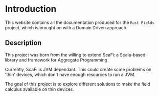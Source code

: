 # Introduction

This website contains all the documentation produced for the `Rust Fields` project, which is brought on with a Domain Driven approach.

## Description

This project was born from the willing to extend ScaFi: a Scala-based library and framework for Aggregate Programming.

Currently, ScaFi is JVM dependant. This could create some problems on 'thin' devices, which don't have enough resources to run a JVM.

The goal of this project is to explore different solutions to make the field calculus available on thin devices.
